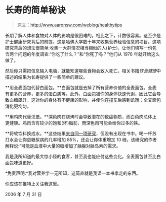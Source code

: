 # 长寿的简单秘诀

> 原文：<http://www.aaronsw.com/weblog/healthytips>

长期了解人体和食物对人体的影响是很困难的。相比之下，计数很容易。这至少是护士健康研究背后的前提，这是哈佛大学数十年来收集营养经验信息的项目。这项研究背后的想法很简单:收集一大群情况相当相似的人(护士)，让他们填写一份包含两个问题的年度调查:“你吃了什么？”和“你死了吗？”他们从 1976 年就开始这么做了。

然后你只需把信息输入电脑，就能知道哪些食物会致人死亡。相关书籍*饮食健康*中描述的结果为长寿提供了一些简单的建议。

**用全麦面包代替白面包。**白面包就是去掉了所有营养价值的全麦面包。全麦有更多的营养，更多的蛋白质等。此外，白面包被你的身体快速代谢，因此它会导致血糖飙升，这对你的身体有不健康的影响，并使你在撞车后感到饥饿；全麦面包消化更均匀。

**用鸡肉代替汉堡。**深色肉在烧烤时会导致潜在的致癌物质，而白色肉总体上更健康。鸡肉含有较少的饱和(坏)脂肪，而深色肉可能会给你过多的铁。

**将软饮料换成水。**这些结果[来自同一项研究](http://www.usatoday.com/news/health/2004-06-08-diabetes-soda_x.htm)，但没有出现在书中。喝一杯苏打水会让你患糖尿病的几率增加 85%，还会让你体重增加 10 磅。该研究的作者解释说:“可能是血液中大量的糖增加了胰腺对胰岛素的需求。

我是我所知道的最大惊小怪的食客，甚至我也能应付这些变化。全麦面包甚至比白面包味道更好。

*免责声明:*我对营养学一无所知，这简直就是我读一本书拿走的东西。

你应该在推特上关注我这里。

2006 年 7 月 31 日